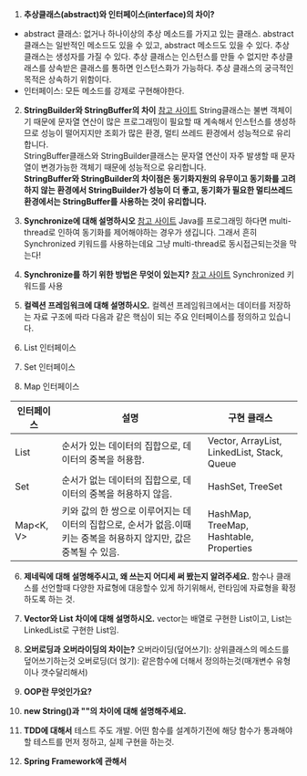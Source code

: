 1. **추상클래스(abstract)와 인터페이스(interface)의 차이?**
  * abstract 클래스: 없거나 하나이상의 추상 메소드를 가지고 있는 클래스. 
abstract 클래스는 일반적인 메소드도 있을 수 있고, abstract 메소드도 있을 수 있다. 
추상 클래스는 생성자를 가질 수 있다. 
추상 클래스는 인스턴스를 만들 수 없지만 추상클래스를 상속받은 클래스를 통하면 인스턴스화가 가능하다.
추상 클래스의 궁극적인 목적은 상속하기 위함이다.
  * 인터페이스: 모든 메소드를 강제로 구현해야한다.

2. **StringBuilder와 StringBuffer의 차이**
[참고 사이트](https://jeong-pro.tistory.com/85)
String클래스는 불변 객체이기 때문에 문자열 연산이 많은 프로그래밍이 필요할 때 계속해서 인스턴스를 생성하므로 성능이 떨어지지만 조회가 많은 환경, 멀티 쓰레드 환경에서 성능적으로 유리합니다.  
StringBuffer클래스와 StringBuilder클래스는 문자열 연산이 자주 발생할 때 문자열이 변경가능한 객체기 때문에 성능적으로 유리합니다.  
**StringBuffer와 StringBuilder의 차이점은 동기화지원의 유무이고 동기화를 고려하지 않는 환경에서 StringBuilder가 성능이 더 좋고, 동기화가 필요한 멀티쓰레드 환경에서는 StringBuffer를 사용하는 것이 유리합니다.**

3. **Synchronize에 대해 설명하시오**
[참고 사이트](https://tourspace.tistory.com/54)
Java를 프로그래밍 하다면 multi-thread로 인하여 동기화를 제어해야하는 경우가 생깁니다.
그래서 흔히 Synchronized 키워드를 사용하는데요
그냥 multi-thread로 동시접근되는것을 막는다!

4. **Synchronize를 하기 위한 방법은 무엇이 있는지?**
[참고 사이트](https://tourspace.tistory.com/54)
Synchronized 키워드를 사용

5. **컬렉션 프레임워크에 대해 설명하시오.**
컬렉션 프레임워크에서는 데이터를 저장하는 자료 구조에 따라 다음과 같은 핵심이 되는 주요 인터페이스를 정의하고 있습니다.
 1. List 인터페이스
 2. Set 인터페이스
 3. Map 인터페이스

|인터페이스|설명|구현 클래스|
|---|---|---|
|List<E>|순서가 있는 데이터의 집합으로, 데이터의 중복을 허용함.|Vector, ArrayList, LinkedList, Stack, Queue|
|Set<E>|순서가 없는 데이터의 집합으로, 데이터의 중복을 허용하지 않음.|HashSet, TreeSet|
|Map<K, V>|키와 값의 한 쌍으로 이루어지는 데이터의 집합으로, 순서가 없음.이때 키는 중복을 허용하지 않지만, 값은 중복될 수 있음.|HashMap, TreeMap, Hashtable, Properties|

6. **제네릭에 대해 설명해주시고, 왜 쓰는지 어디세 써 봤는지 알려주세요.**
함수나 클래스를 선언할때 다양한 자료형에 대응할수 있게 하기위해서, 런타임에 자료형을 확정하도록 하는 것.

7. **Vector와 List 차이에 대해 설명하시오.**
vector는 배열로 구현한 List이고, List는 LinkedList로 구현한 List임.

8. **오버로딩과 오버라이딩의 차이는?**
오버라이딩(덮어쓰기): 상위클래스의 메소드를 덮어쓰기하는것
오버로딩(더 얹기): 같은함수에 더해서 정의하는것(매개변수 유형이나 갯수달리해서)

9. **OOP란 무엇인가요?**

10. **new String()과 ""의 차이에 대해 설명해주세요.**

11. **TDD에 대해서**
테스트 주도 개발. 어떤 함수를 설계하기전에 해당 함수가 통과해야할 테스트를 먼저 정하고, 실제 구현을 하는것. 

12. **Spring Framework에 관해서**

